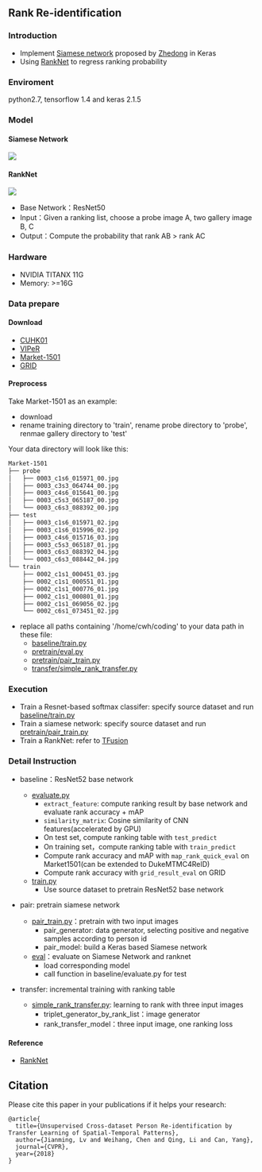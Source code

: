 ## Rank Re-identification

### Introduction
- Implement [Siamese network](pretrain/pair_train.py) proposed by [Zhedong](https://github.com/layumi/2016_person_re-ID) in Keras
- Using [RankNet](transfer/simple_rank_transfer.py) to regress ranking probability
### Enviroment
python2.7, tensorflow 1.4 and keras 2.1.5

### Model
#### Siamese Network
![](img/model_combined.png)

#### RankNet
![](img/rank_model.png)

- Base Network：ResNet50
- Input：Given a ranking list, choose a probe image A, two gallery image B, C
- Output：Compute the probability that rank AB > rank AC

### Hardware
- NVIDIA TITANX 11G
- Memory: >=16G

### Data prepare
#### Download
 - [CUHK01](http://www.ee.cuhk.edu.hk/~xgwang/CUHK_identification.html)
 - [VIPeR](https://vision.soe.ucsc.edu/node/178)
 - [Market-1501](http://www.liangzheng.org/Project/project_reid.html)
 - [GRID](http://personal.ie.cuhk.edu.hk/~ccloy/downloads_qmul_underground_reid.html)

#### Preprocess
Take Market-1501 as an example:
 - download
 - rename training directory to 'train', rename probe directory to 'probe', renmae gallery directory to 'test'

Your data directory will look like this:

```bash
Market-1501
├── probe
│   ├── 0003_c1s6_015971_00.jpg
│   ├── 0003_c3s3_064744_00.jpg
│   ├── 0003_c4s6_015641_00.jpg
│   ├── 0003_c5s3_065187_00.jpg
│   └── 0003_c6s3_088392_00.jpg
├── test
│   ├── 0003_c1s6_015971_02.jpg
│   ├── 0003_c1s6_015996_02.jpg
│   ├── 0003_c4s6_015716_03.jpg
│   ├── 0003_c5s3_065187_01.jpg
│   ├── 0003_c6s3_088392_04.jpg
│   └── 0003_c6s3_088442_04.jpg
└── train
    ├── 0002_c1s1_000451_03.jpg
    ├── 0002_c1s1_000551_01.jpg
    ├── 0002_c1s1_000776_01.jpg
    ├── 0002_c1s1_000801_01.jpg
    ├── 0002_c1s1_069056_02.jpg
    └── 0002_c6s1_073451_02.jpg

```

- replace all paths containing '/home/cwh/coding' to your data path in these file:
  - [baseline/train.py](baseline/train.py)
  - [pretrain/eval.py](pretrain/eval.py)
  - [pretrain/pair_train.py](pretrain/pair_train.py)
  - [transfer/simple_rank_transfer.py](transfer/simple_rank_transfer.py)


### Execution
- Train a Resnet-based softmax classifer: specify source dataset and run [baseline/train.py](baseline/train.py)
- Train a siamese network: specify source dataset and run [pretrain/pair_train.py](pretrain/pair_train.py)
- Train a RankNet: refer to [TFusion](https://github.com/ahangchen/TFusion)

### Detail Instruction
- baseline：ResNet52 base network
  - [evaluate.py](baseline/evaluate.py)
    - `extract_feature`: compute ranking result by base network and evaluate rank accuracy + mAP
    - `similarity_matrix`: Cosine similarity of CNN features(accelerated by GPU)
    - On test set, compute ranking table with `test_predict`
    - On training set，compute ranking table with `train_predict`
    - Compute rank accuracy and mAP with `map_rank_quick_eval` on Market1501(can be extended to DukeMTMC4ReID)
    - Compute rank accuracy with `grid_result_eval` on GRID
  - [train.py](baseline/train.py)
    - Use source dataset to pretrain ResNet52 base network
- pair: pretrain siamese network
  - [pair_train.py](pair/pair_train.py)：pretrain with two input images
    - pair_generator: data generator, selecting positive and negative samples according to person id
    - pair_model: build a Keras based Siamese network
  - [eval](pretrian/eval.py)：evaluate on Siamese Network and ranknet
    - load corresponding model
    - call function in baseline/evaluate.py for test

- transfer: incremental training with ranking table
  - [simple_rank_transfer.py](transfer/pair_transfer.py): learning to rank with three input images
    - triplet_generator_by_rank_list：image generator
    - rank_transfer_model：three input image, one ranking loss



#### Reference

- [RankNet](https://icml.cc/2015/wp-content/uploads/2015/06/icml_ranking.pdf)



## Citation

Please cite this paper in your publications if it helps your research:

```
@article{
  title={Unsupervised Cross-dataset Person Re-identification by Transfer Learning of Spatial-Temporal Patterns},
  author={Jianming, Lv and Weihang, Chen and Qing, Li and Can, Yang},
  journal={CVPR},
  year={2018}
}
```
